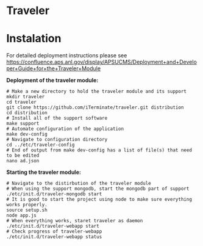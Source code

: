# Traveler

# Instalation 
For detailed deployment instructions please see https://confluence.aps.anl.gov/display/APSUCMS/Deployment+and+Developer+Guide+for+the+Traveler+Module

**Deployment of the traveler module:**

    # Make a new directory to hold the traveler module and its support
    mkdir traveler
    cd traveler
    git clone https://github.com/iTerminate/traveler.git distribution
    cd distribution
    # Install all of the support software 
    make support
    # Automate configuration of the application
    make dev-config
    # Navigate to configuration directory
    cd ../etc/traveler-config
    # End of output from make dev-config has a list of file(s) that need to be edited 
    nano ad.json 

**Starting the traveler module:**

    # Navigate to the distirbution of the traveler module 
    # When using the support mongodb, start the mongodb part of support
    ./etc/init.d/traveler-mongodb start 
    # It is good to start the project using node to make sure everything works properly. 
    source setup.sh 
    node app.js 
    # When everything works, staret traveler as daemon
    ./etc/init.d/traveler-webapp start 
    # Check progress of traveler-webapp
    ./etc/init.d/traveler-webapp status 
